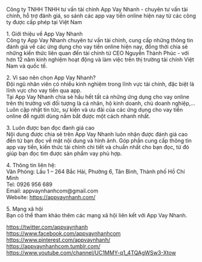 <p>Công ty TNHH TNHH tư vấn tài chính App Vay Nhanh - chuyên tư vấn tài chính, hỗ trợ đánh giá, so sánh các app vay tiền online hiện nay từ các công ty được cấp phép tại Việt Nam</p>

<p>1. Giới thiệu về App Vay Nhanh<br />
Công ty App Vay Nhanh chuyên tư vấn tài chính, cung cấp những thông tin đánh giá về các ứng dụng cho vay tiền online hiện nay, đồng thời chia sẻ những kiến thức liên quan đến tài chính từ CEO Nguyễn Thành Phúc - với hơn 12 năm kinh nghiệm hoạt động và làm việc trên thị trường tài chính Việt Nam và quốc tế.</p>

<p>2. Vì sao nên chọn App Vay Nhanh?<br />
Đội ngũ nhân viên có nhiều kinh nghiệm trong lĩnh vực tài chính, đặc biệt là lĩnh vực cho vay tiền qua app.<br />
Tại App Vay Nhanh chia sẻ hầu hết tất cả những ứng dụng cho vay online trên thị trường với đối tượng là cá nhân, hộ kinh doanh, chủ doanh nghiệp,&hellip;<br />
Luôn cập nhật tin tức, sự kiện và ưu đãi của các ứng dụng cho vay tiền online để người dùng nắm bắt được một cách nhanh nhất.</p>

<p>3. Luôn được bạn đọc đanh giá cao<br />
Nội dung được chia sẻ trên App Vay Nhanh luôn nhận được đánh giá cao đến từ bạn đọc về mặt nội dung và hình ảnh. Góp phần cung cấp thông tin app vay tiền, kiến thức tài chính chi tiết và chuẩn nhất cho bạn đọc, từ đó giúp bạn đọc tìm được sản phẩm vay phù hợp.</p>

<p>4. Thông tin liên hệ:<br />
Văn Phòng: Lầu 1 &ndash; 264 Bắc Hải, Phường 6, Tân Bình, Thành phố Hồ Chí Minh<br />
Tel: 0926 956 689<br />
Email: appvaynhanhcom@gmail.com<br />
Website: <a href="https://appvaynhanh.com/">https://appvaynhanh.com/</a></p>

<p>5. Mạng xã hội<br />
Bạn có thể tham khảo thêm các mạng xã hội liên kết với App Vay Nhanh.</p>
</div>

<div><a href="https://twitter.com/appvaynhanh">https://twitter.com/appvaynhanh</a></div>

<div><a href="https://www.facebook.com/appvaynhanhcom">https://www.facebook.com/appvaynhanhcom</a></div>

<div><a href="https://www.pinterest.com/appvaynhanh/">https://www.pinterest.com/appvaynhanh/</a></div>

<div><a href="https://appvaynhanhcom.tumblr.com/">https://appvaynhanhcom.tumblr.com/</a></div>

<div><a href="https://www.youtube.com/channel/UC1MMY-q1_4TQAgWSw3-Xtow">https://www.youtube.com/channel/UC1MMY-q1_4TQAgWSw3-Xtow</a></div>
